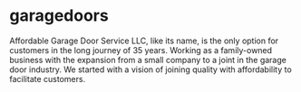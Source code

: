 # garagedoors
Affordable Garage Door Service LLC, like its name, is the only option for customers in the long journey of 35 years. Working as a family-owned business with the expansion from a small company to a joint in the garage door industry. We started with a vision of joining quality with affordability to facilitate customers.
